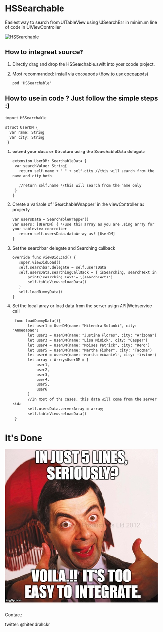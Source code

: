 # HSSearchable
Easiest way to search from UITableView using UISearchBar in minimum line of code in UIViewController

![HSSearchable](https://github.com/hitendradeveloper/HSSearchable/blob/master/giphy.gif)

## How to integreat source?
1. Directly drag and drop the HSSearchable.swift into your xcode project.

2. Most recommanded: install via cocoapods ([How to use cocoapods](https://guides.cocoapods.org/using/getting-started.html "more info"))

       pod 'HSSearchable'
       
       

## How to use in code ? Just follow the simple steps :)
    import HSSearchable
    
    struct UserDM {
      var name: String
      var city: String
     }

1. extend your class or Structure using the SearchableData delegate

	   extension UserDM: SearchableData {
        var searchValue: String{
          return self.name + " " + self.city //this will search from the name and city both

          //return self.name //this will search from the name only
        }
       }
	

2. Create a variable of 'SearchableWrapper' in the viewController as property

       var usersData = SearchableWrapper()
       var users: [UserDM] { //use this array as you are using array for your tableview controller
          return self.usersData.dataArray as! [UserDM]
       }

3. Set the searchbar delegate and Searching callback

       override func viewDidLoad() {
          super.viewDidLoad()
          self.searchbar.delegate = self.usersData
          self.usersData.searchingCallBack = { isSearching, searchText in
              print("searching Text:= \(searchText)")
              self.tableView.reloadData()
          }
          self.loadDummyData()
       }

4. Set the local array or load data from the server usign API|Webservice call

        func loadDummyData(){
              let user1 = UserDM(name: "Hitendra Solanki", city: "Ahmedabad")
              let user2 = UserDM(name: "Justina Flores", city: "Arizona")
              let user3 = UserDM(name: "Lisa Minick", city: "Casper")
              let user4 = UserDM(name: "Moises Patrick", city: "Reno")
              let user5 = UserDM(name: "Martha Fisher", city: "Tacoma")
              let user6 = UserDM(name: "Martha McDaniel", city: "Irvine")
              let array : Array<UserDM = [
                  user1,
                  user2,
                  user3,
                  user4,
                  user5,
                  user6
              ]
              //In most of the cases, this data will come from the server side
              self.usersData.serverArray = array;
              self.tableView.reloadData()
        }

# It's Done
![It's Done](https://github.com/hitendradeveloper/HSSearchable/blob/master/2ah3x6.jpg)

##

Contact:

twitter: @hitendrahckr
